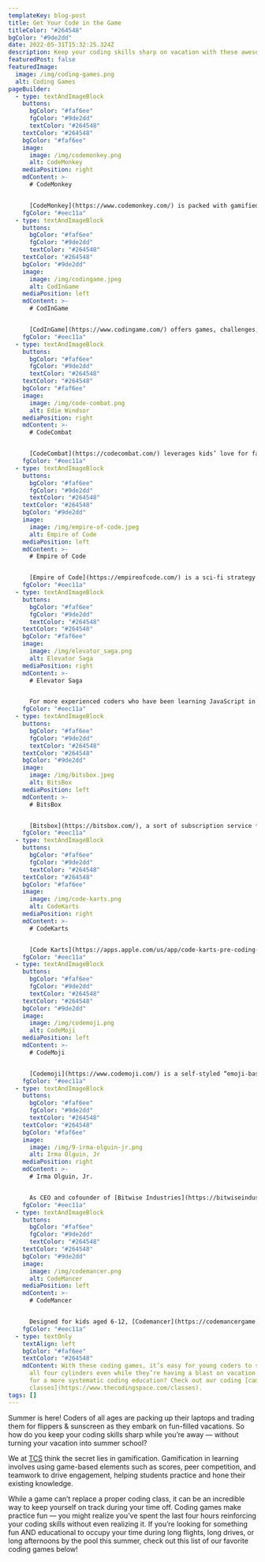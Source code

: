 ```yaml
---
templateKey: blog-post
title: Get Your Code in the Game
titleColor: "#264548"
bgColor: "#9de2dd"
date: 2022-05-31T15:32:25.324Z
description: Keep your coding skills sharp on vacation with these awesome games
featuredPost: false
featuredImage:
  image: /img/coding-games.png
  alt: Coding Games
pageBuilder:
  - type: textAndImageBlock
    buttons:
      bgColor: "#faf6ee"
      fgColor: "#9de2dd"
      textColor: "#264548"
    textColor: "#264548"
    bgColor: "#faf6ee"
    image:
      image: /img/codemonkey.png
      alt: CodeMonkey
    mediaPosition: right
    mdContent: >-
      # CodeMonkey


      [CodeMonkey](https://www.codemonkey.com/) is packed with gamified educational resources for students of different grades and different levels. The graphics are adorable, the language is kid-friendly, and the games are the right balance of fun & challenging. On CodeMonkey, kids will help the character “Monkey” cross the river, solve math problems with Dodo, or collect bananas for Turtle—all by writing code in CodeMonkey’s text-based editor.
    fgColor: "#eec11a"
  - type: textAndImageBlock
    buttons:
      bgColor: "#faf6ee"
      fgColor: "#9de2dd"
      textColor: "#264548"
    textColor: "#264548"
    bgColor: "#9de2dd"
    image:
      image: /img/codingame.jpeg
      alt: CodInGame
    mediaPosition: left
    mdContent: >-
      # CodInGame


      [CodInGame](https://www.codingame.com/) offers games, challenges, and increasingly difficult puzzles to practice more than 25 programming languages, including JavaScript! One of the great things about CodInGame is that kids can play with their friends or siblings or even enter international coding competitions.
    fgColor: "#eec11a"
  - type: textAndImageBlock
    buttons:
      bgColor: "#faf6ee"
      fgColor: "#9de2dd"
      textColor: "#264548"
    textColor: "#264548"
    bgColor: "#faf6ee"
    image:
      image: /img/code-combat.png
      alt: Edie Windsor
    mediaPosition: right
    mdContent: >-
      # CodeCombat


      [CodeCombat](https://codecombat.com/) leverages kids’ love for fantasy stories — knights! dragons! heroes!—to help them drill coding fundamentals. Each lesson is introduced as a chapter in an overarching storyline; players defeat each level by coding, testing, and running the appropriate commands. Detailed characters coupled with beautifully designed maps and immersive sound make for one incredibly addictive coding game for kids. It’s important to note that, because CodeCombat’s lessons are designed for children aged 8 and up who have some degree of familiarity with coding, beginners might find the first few lessons confusing.
    fgColor: "#eec11a"
  - type: textAndImageBlock
    buttons:
      bgColor: "#faf6ee"
      fgColor: "#9de2dd"
      textColor: "#264548"
    textColor: "#264548"
    bgColor: "#9de2dd"
    image:
      image: /img/empire-of-code.jpeg
      alt: Empire of Code
    mediaPosition: left
    mdContent: >-
      # Empire of Code


      [Empire of Code](https://empireofcode.com/) is a sci-fi strategy game in which players’ ability to code gives them an edge as they explore new frontiers. Players are charged with rebuilding and expanding the Great Empire of Code. Along the way, they will overcome great challenges and rival factions competing to create their own empires. Your child might use algorithms to exploit resources, code defensive strategies to protect their Empire from invaders, or use AI to defeat their rivals.
    fgColor: "#eec11a"
  - type: textAndImageBlock
    buttons:
      bgColor: "#faf6ee"
      fgColor: "#9de2dd"
      textColor: "#264548"
    textColor: "#264548"
    bgColor: "#faf6ee"
    image:
      image: /img/elevator_saga.png
      alt: Elevator Saga
    mediaPosition: right
    mdContent: >-
      # Elevator Saga


      For more experienced coders who have been learning JavaScript in our advanced classes, [Elevator Saga](https://play.elevatorsaga.com/) allows them to practice applying JavaScript knowledge in challenges related to transporting people in an elevator as efficiently as possible. The game starts out by challenging the player to move 15 people in less than a minute and gets progressively more difficult from there.
    fgColor: "#eec11a"
  - type: textAndImageBlock
    buttons:
      bgColor: "#faf6ee"
      fgColor: "#9de2dd"
      textColor: "#264548"
    textColor: "#264548"
    bgColor: "#9de2dd"
    image:
      image: /img/bitsbox.jpeg
      alt: BitsBox
    mediaPosition: left
    mdContent: >-
      # BitsBox


      [Bitsbox](https://bitsbox.com/), a sort of subscription service for programming projects, is especially unique because it offers both a digital and physical option. Each month, the company sends a box full of new “crazy fun app projects” for your child to tackle. These projects range in difficulty from simple app-creation to complicated tech challenges, and you can choose to receive the project as a digital package or a physical kit delivered to your doorstep. Order one box to arrive during your vacation — or order three boxes to keep your child practicing their coding skills for a full summer away!
    fgColor: "#eec11a"
  - type: textAndImageBlock
    buttons:
      bgColor: "#faf6ee"
      fgColor: "#9de2dd"
      textColor: "#264548"
    textColor: "#264548"
    bgColor: "#faf6ee"
    image:
      image: /img/code-karts.png
      alt: CodeKarts
    mediaPosition: right
    mdContent: >-
      # CodeKarts


      [Code Karts](https://apps.apple.com/us/app/code-karts-pre-coding-logic/id1222704761) is a phone app that encourages kids to drill coding concepts through dozens of levels of racetrack puzzles, in which players have to strategically place direction bricks to get their racecar across the finish line as speedily as possible. Not only does this game allow young coders to brush up on the drag-and-drop system of most visual programming languages like Scratch, it also helps hone focus, observation, and logic.
    fgColor: "#eec11a"
  - type: textAndImageBlock
    buttons:
      bgColor: "#faf6ee"
      fgColor: "#9de2dd"
      textColor: "#264548"
    textColor: "#264548"
    bgColor: "#9de2dd"
    image:
      image: /img/codemoji.png
      alt: CodeMoji
    mediaPosition: left
    mdContent: >-
      # CodeMoji


      [Codemoji](https://www.codemoji.com/) is a self-styled “emoji-based” coding game that helps kids practice their coding skills through emojis. Every syntax element has a corresponding emoji, making the hard work of coding feel especially fun & natural for kids, who can seamlessly shift between texting their friends from home and emoji-coding their way through challenges!
    fgColor: "#eec11a"
  - type: textAndImageBlock
    buttons:
      bgColor: "#faf6ee"
      fgColor: "#9de2dd"
      textColor: "#264548"
    textColor: "#264548"
    bgColor: "#faf6ee"
    image:
      image: /img/9-irma-olguin-jr.png
      alt: Irma Olguin, Jr
    mediaPosition: right
    mdContent: >-
      # Irma Olguin, Jr.


      As CEO and cofounder of [Bitwise Industries](https://bitwiseindustries.com/), Irma L. Olguin Jr. aims to activate human potential in "underdog" cities across the United States. In 2010, Olguin created [59DaysOfCode](https://59daysofcode.org/), a software development competition to cultivate the Central Valley’s tech industry. She also co-founded Hashtag, an open workspace for designers, developers, and entrepreneurs to collaborate. Then in 2012, Bitwise Industries was founded to strengthen the tech industry in Fresno. In 2021, Olguin was included in the [Fast Company Queer 50](https://www.fastcompany.com/queer-50/2021), a ranking of the most influential and innovative queer women and nonbinary people transforming the world of business, tech, and beyond.
    fgColor: "#eec11a"
  - type: textAndImageBlock
    buttons:
      bgColor: "#faf6ee"
      fgColor: "#9de2dd"
      textColor: "#264548"
    textColor: "#264548"
    bgColor: "#9de2dd"
    image:
      image: /img/codemancer.png
      alt: CodeMancer
    mediaPosition: left
    mdContent: >-
      # CodeMancer


      Designed for kids aged 6-12, [Codemancer](https://codemancergame.com/) is a fantasy game that reminds kids about the magic of coding during their time away from coding class. Players will join the female protagonist Aurora as she struggles to become independent and stay good in a world full of challenges. The various plot points provide kids with the opportunity to continue drilling the coding basics as well as variables, conditionals, and functions. Rich with a narrative backbone, colorful settings, and plenty of rival sorcerers, Codemancer takes a magical approach to programming.
    fgColor: "#eec11a"
  - type: textOnly
    textAlign: left
    bgColor: "#faf6ee"
    textColor: "#264548"
    mdContent: With these coding games, it’s easy for young coders to stay firing on
      all four cylinders even while they’re having a blast on vacation. Looking
      for a more systematic coding education? Check out our coding [camps and
      classes](https://www.thecodingspace.com/classes).
tags: []
---
```

Summer is here! Coders of all ages are packing up their laptops and trading them for flippers & sunscreen as they embark on fun-filled vacations. So how do you keep your coding skills sharp while you’re away — without turning your vacation into summer school?

We at [TCS](https://www.thecodingspace.com/) think the secret lies in gamification. Gamification in learning involves using game-based elements such as scores, peer competition, and teamwork to drive engagement, helping students practice and hone their existing knowledge.

While a game can’t replace a proper coding class, it can be an incredible way to keep yourself on track during your time off. Coding games make practice fun — you might realize you’ve spent the last four hours reinforcing your coding skills without even realizing it. If you’re looking for something fun AND educational to occupy your time during long flights, long drives, or long afternoons by the pool this summer, check out this list of our favorite coding games below!